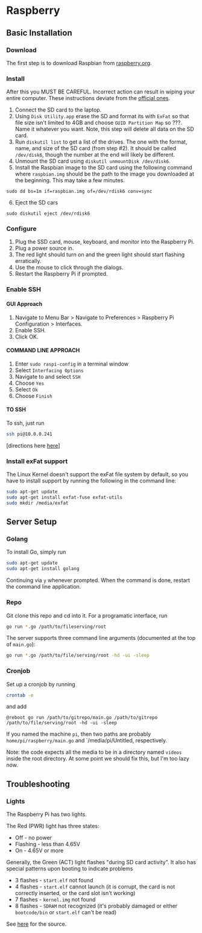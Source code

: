 # Raspberry

## Basic Installation

### Download

The first step is to download Raspbian from [raspberry.org](https://www.raspberrypi.org/downloads/raspbian/).

### Install

After this you MUST BE CAREFUL. Incorrect action can result in wiping your entire computer. These instructions deviate from the [official ones](https://www.raspberrypi.org/documentation/installation/installing-images/mac.md).

1. Connect the SD card to the laptop.
2. Using `Disk Utility.app` erase the SD and format its with `ExFat` so that file size isn't limited to 4GB and choose `GUID Partition Map` so ???. Name it whatever you want. Note, this step will delete all data on the SD card.
3. Run `diskutil list` to get a list of the drives. The one with the format, name, and size of the SD card (from step #2). It should be called `/dev/disk6`, though the number at the end will likely be different.
4. Unmount the SD card using `diskutil unmountDisk /dev/disk6`.
5. Install the Raspbian image to the SD card using the following command where `raspbian.img` should be the path to the image you downloaded at the beginning. This may take a few minutes.

```
sudo dd bs=1m if=raspbian.img of=/dev/rdisk6 conv=sync
```

6. Eject the SD cars
```
sudo diskutil eject /dev/rdisk6
```

### Configure

1. Plug the SSD card, mouse, keyboard, and monitor into the Raspberry Pi.
2. Plug a power source in.
3. The red light should turn on and the green light should start flashing erratically.
4. Use the mouse to click through the dialogs.
5. Restart the Raspberry Pi if prompted.

### Enable SSH

#### GUI Approach

1. Navigate to Menu Bar > Navigate to Preferences > Raspberry Pi Configuration > Interfaces.
2. Enable SSH.
3. Click OK.

#### COMMAND LINE APPROACH

1. Enter `sudo raspi-config` in a terminal window
2. Select `Interfacing Options`
3. Navigate to and select `SSH`
4. Choose `Yes`
5. Select `Ok`
6. Choose `Finish`

#### TO SSH

To ssh, just run

```bash
ssh pi@10.0.0.241
```

[directions here [here](https://www.raspberrypi.org/documentation/remote-access/ssh/)]

### Install exFat support

The Linux Kernel doesn't support the exFat file system by default, so you have to install support by running the following in the command line:

```bash
sudo apt-get update
sudo apt-get install exfat-fuse exfat-utils
sudo mkdir /media/exfat
```

## Server Setup

### Golang

To install Go, simply run

```bash
sudo apt-get update
sudo apt-get install golang
```

Continuing via `y` whenever prompted. When the command is done, restart the command line application.

### Repo

Git clone this repo and cd into it. For a programatic interface, run

```bash
go run *.go /path/to/fileserving/root
```

The server supports three command line arguments (documented at the top of `main.go`):

```bash
go run *.go /path/to/file/serving/root -hd -ui -sleep
```

### Cronjob

Set up a cronjob by running

```bash
crontab -e
```

and add

```
@reboot go run /path/to/gitrepo/main.go /path/to/gitrepo /path/to/file/serving/root -hd -ui -sleep
```

If you named the machine `pi`, then two paths are probably `home/pi/raspberry/main.go` and `/media/pi/Untitled, respectively.

Note: the code expects all the media to be in a directory named `videos` inside the root directory. At some point we should fix this, but I'm too lazy now.

## Troubleshooting

### Lights

The Raspberry Pi has two lights.

The Red (PWR) light has three states:

- Off - no power
- Flashing - less than 4.65V
- On - 4.65V or more

Generally, the Green (ACT) light flashes "during SD card activity". It also has special patterns upon booting to indicate problems

- 3 flashes - `start.elf` not found
- 4 flashes - `start.elf` cannot launch (it is corrupt, the card is not correctly inserted, or the card slot isn't working)
- 7 flashes - `kernel.img` not found
- 8 flashes - `SDRAM` not recognized (it's probably damaged or either `bootcode/bin` or `start.elf` can't be read)

See [here](https://www.makeuseof.com/tag/raspberry-pi-wont-boot-fix/) for the source.